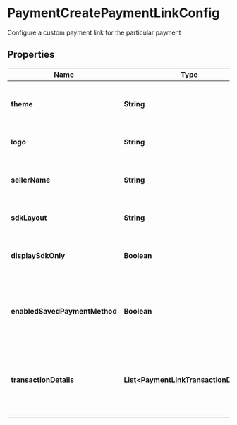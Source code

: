 

# PaymentCreatePaymentLinkConfig

Configure a custom payment link for the particular payment

## Properties

| Name | Type | Description | Notes |
|------------ | ------------- | ------------- | -------------|
|**theme** | **String** | custom theme for the payment link |  [optional] |
|**logo** | **String** | merchant display logo |  [optional] |
|**sellerName** | **String** | Custom merchant name for payment link |  [optional] |
|**sdkLayout** | **String** | Custom layout for sdk |  [optional] |
|**displaySdkOnly** | **Boolean** | Display only the sdk for payment link |  [optional] |
|**enabledSavedPaymentMethod** | **Boolean** | Enable saved payment method option for payment link |  [optional] |
|**transactionDetails** | [**List&lt;PaymentLinkTransactionDetails&gt;**](PaymentLinkTransactionDetails.md) | Dynamic details related to merchant to be rendered in payment link |  [optional] |



